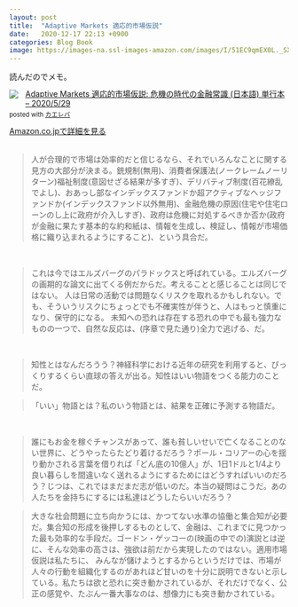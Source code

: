 ```yaml
---
layout: post
title:  "Adaptive Markets 適応的市場仮説"
date:   2020-12-17 22:13 +0900
categories: Blog Book
image: https://images-na.ssl-images-amazon.com/images/I/51EC9qmEX0L._SX341_BO1,204,203,200_.jpg
---
```

読んだのでメモ。


<div class="krb-amzlt-box" style="margin-bottom:0px;"><div class="krb-amzlt-image" style="float:left;margin:0px 12px 1px 0px;"><a href="https://www.amazon.co.jp/dp/4492654895/ref=as_li_ss_il?ie=UTF8&linkCode=li2&tag=peipeipe-22&linkId=ca9417c65b398e8d2c5f8ecd76c57440&language=ja_JP" target="_blank" rel="nofollow" rel="nofollow"><img border="0" src="https://m.media-amazon.com/images/I/51EC9qmEX0L._SL300_.jpg" ></a><img src="https://ir-jp.amazon-adsystem.com/e/ir?t=peipeipe-22&language=ja_JP&l=li2&o=9&a=4492654895" width="1" height="1" border="0" alt="" style="border:none !important; margin:0px !important;" /></div><div class="krb-amzlt-info" style="line-height:120%; margin-bottom: 10px"><div class="krb-amzlt-name" style="margin-bottom:10px;line-height:120%"><a href="https://www.amazon.co.jp/dp/4492654895/ref=as_li_ss_il?ie=UTF8&linkCode=li2&tag=peipeipe-22&linkId=ca9417c65b398e8d2c5f8ecd76c57440&language=ja_JP" name="amazletlink" target="_blank" rel="nofollow" rel="nofollow">Adaptive Markets 適応的市場仮説: 危機の時代の金融常識 (日本語) 単行本 – 2020/5/29</a><div class="krb-amzlt-powered-date" style="font-size:80%;margin-top:5px;line-height:120%">posted with <a href="https://kaereba.com/wind/" title="amazlet" target="_blank" rel="nofollow" rel="nofollow">カエレバ</a></div></div><div class="krb-amzlt-detail"></div><div class="krb-amzlt-sub-info" style="float: left;"><div class="krb-amzlt-link" style="margin-top: 5px"><a href="https://www.amazon.co.jp/dp/4492654895/ref=as_li_ss_il?ie=UTF8&linkCode=li2&tag=peipeipe-22&linkId=ca9417c65b398e8d2c5f8ecd76c57440&language=ja_JP" name="amazletlink" target="_blank" rel="nofollow" rel="nofollow">Amazon.co.jpで詳細を見る</a></div></div></div><div class="krb-amzlt-footer" style="clear: left"></div></div>
<br>
<blockquote>
人が合理的で市場は効率的だと信じるなら、それでいろんなことに関する見方の大部分が決まる。銃規制(無用)、消費者保護法(ノークレームノーリターン)福祉制度(意図せざる結果が多すぎ)、デリバティブ制度(百花繚乱でよし)、おあっし部なインデックスファンドか超アクティブなヘッジファンドか(インデックスファンド以外無用)、金融危機の原因(住宅や住宅ローンのし上に政府が介入しすぎ)、政府は危機に対処するべきか否か(政府が金融に果たす基本的な約和紙は、情報を生成し、検証し、情報が市場価格に織り込まれるようにすること)、という具合だ。
</blockquote>

<br>
<blockquote>
これは今ではエルズバーグのパラドックスと呼ばれている。エルズバーグの画期的な論文に出てくる例だからだ。考えることと感じることは同じではない。 人は日常の活動では問題なくリスクを取れるかもしれない。でも、そういうリスクにちょっとでも不確実性が伴うと、人はもっと慎重になり、保守的になる。 未知への恐れは存在する恐れの中でも最も強力なものの一つで、自然な反応は、(序章で見た通り)全力で逃げる、だ。<br>
</blockquote>
<br>
<blockquote>
知性とはなんだろうう？神経科学における近年の研究を利用すると、びっくりするくらい直球の答えが出る。知性はいい物語をつくる能力のことだ。</blockquote>
<blockquote>
「いい」物語とは？私のいう物語とは、結果を正確に予測する物語だ。
</blockquote>
<br>
<blockquote>
誰にもお金を稼ぐチャンスがあって、誰も貧しいせいで亡くなることのない世界に、どうやったらたどり着けるだろう？ポール・コリアーの心を揺り動かされる言葉を借りれば「どん底の10億人」が、1日1ドルと1/4より良い暮らしを間違いなく送れるようにするためにはどうすればいいのだろう？じつは、これではまだまだ志が低いのだ。本当の疑問はこうだ。あの人たちを金持ちにするには私達はどうしたらいいだろう？  
</blockquote>
<blockquote>
大きな社会問題に立ち向かうには、かつてない水準の協働と集合知が必要だ。集合知の形成を後押しするものとして、金融は、これまでに見つかった最も効率的な手段だ。ゴードン・ゲッコーの(映画の中での)演説とは逆に、そんな効率の高さは、強欲は前だから実現したのではない。適用市場仮説は私たちに、 みんなが儲けようとするからというだけでは、市場が人々の行動を組織化するのがあれほど甘いのを十分に説明できないと示している。私たちは欲と恐れに突き動かされているが、それだけでなく、公正の感覚や、たぶん一番大事なのは、想像力にも突き動かされている。
</blockquote>